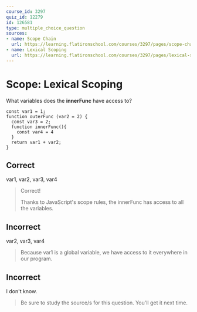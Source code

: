 ```yaml
---
course_id: 3297
quiz_id: 12279
id: 126581
type: multiple_choice_question
sources:
- name: Scope Chain
  url: https://learning.flatironschool.com/courses/3297/pages/scope-chain?module_item_id=143571
- name: Lexical Scoping
  url: https://learning.flatironschool.com/courses/3297/pages/lexical-scoping?module_item_id=143573
---
```


# Scope: Lexical Scoping

What variables does the **innerFunc** have access to?

```
const var1 = 1; 
function outerFunc (var2 = 2) { 
  const var3 = 2; 
  function innerFunc(){ 
    const var4 = 4 
  } 
  return var1 + var2; 
}
```

## Correct

var1, var2, var3, var4

> Correct!
> 
> Thanks to JavaScript's scope rules, the innerFunc has access to all the
> variables.

## Incorrect

var2, var3, var4

> Because var1 is a global variable, we have access to it everywhere in our
> program.

## Incorrect

I don't know.

> Be sure to study the source/s for this question. You'll get it next time.
